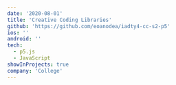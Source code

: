```yaml
---
date: '2020-08-01'
title: 'Creative Coding Libraries'
github: 'https://github.com/eoanodea/iadty4-cc-s2-p5'
ios: ''
android: ''
tech:
  - p5.js
  - JavaScript
showInProjects: true
company: 'College'
---
```

